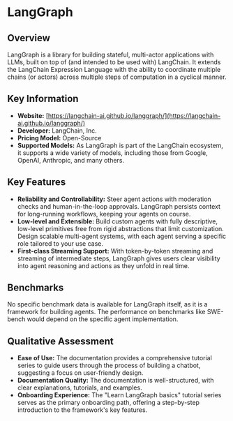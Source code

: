 # LangGraph

## Overview

LangGraph is a library for building stateful, multi-actor applications with LLMs, built on top of (and intended to be used with) LangChain. It extends the LangChain Expression Language with the ability to coordinate multiple chains (or actors) across multiple steps of computation in a cyclical manner.

## Key Information

- **Website:** [https://langchain-ai.github.io/langgraph/](https://langchain-ai.github.io/langgraph/)
- **Developer:** LangChain, Inc.
- **Pricing Model:** Open-Source
- **Supported Models:** As LangGraph is part of the LangChain ecosystem, it supports a wide variety of models, including those from Google, OpenAI, Anthropic, and many others.

## Key Features

- **Reliability and Controllability:** Steer agent actions with moderation checks and human-in-the-loop approvals. LangGraph persists context for long-running workflows, keeping your agents on course.
- **Low-level and Extensible:** Build custom agents with fully descriptive, low-level primitives free from rigid abstractions that limit customization. Design scalable multi-agent systems, with each agent serving a specific role tailored to your use case.
- **First-class Streaming Support:** With token-by-token streaming and streaming of intermediate steps, LangGraph gives users clear visibility into agent reasoning and actions as they unfold in real time.

## Benchmarks

No specific benchmark data is available for LangGraph itself, as it is a framework for building agents. The performance on benchmarks like SWE-bench would depend on the specific agent implementation.

## Qualitative Assessment

- **Ease of Use:** The documentation provides a comprehensive tutorial series to guide users through the process of building a chatbot, suggesting a focus on user-friendly design.
- **Documentation Quality:** The documentation is well-structured, with clear explanations, tutorials, and examples.
- **Onboarding Experience:** The "Learn LangGraph basics" tutorial series serves as the primary onboarding path, offering a step-by-step introduction to the framework's key features.
